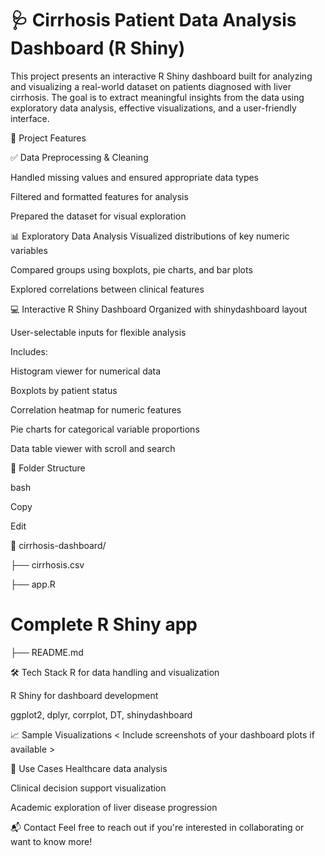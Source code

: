 # 🩺 Cirrhosis Patient Data Analysis Dashboard (R Shiny)
This project presents an interactive R Shiny dashboard built for analyzing and visualizing a real-world dataset on patients diagnosed with liver cirrhosis. The goal is to extract meaningful insights from the data using exploratory data analysis, effective visualizations, and a user-friendly interface.

🚀 Project Features

✅ Data Preprocessing & Cleaning

Handled missing values and ensured appropriate data types

Filtered and formatted features for analysis

Prepared the dataset for visual exploration

📊 Exploratory Data Analysis
Visualized distributions of key numeric variables

Compared groups using boxplots, pie charts, and bar plots

Explored correlations between clinical features

💻 Interactive R Shiny Dashboard
Organized with shinydashboard layout

User-selectable inputs for flexible analysis

Includes:

Histogram viewer for numerical data

Boxplots by patient status

Correlation heatmap for numeric features

Pie charts for categorical variable proportions

Data table viewer with scroll and search

📂 Folder Structure

bash

Copy

Edit

📁 cirrhosis-dashboard/

├── cirrhosis.csv

├── app.R      
# Complete R Shiny app
├── README.md

🛠️ Tech Stack
R for data handling and visualization

R Shiny for dashboard development

ggplot2, dplyr, corrplot, DT, shinydashboard

📈 Sample Visualizations
< Include screenshots of your dashboard plots if available >

📌 Use Cases
Healthcare data analysis

Clinical decision support visualization

Academic exploration of liver disease progression

📬 Contact
Feel free to reach out if you're interested in collaborating or want to know more!

